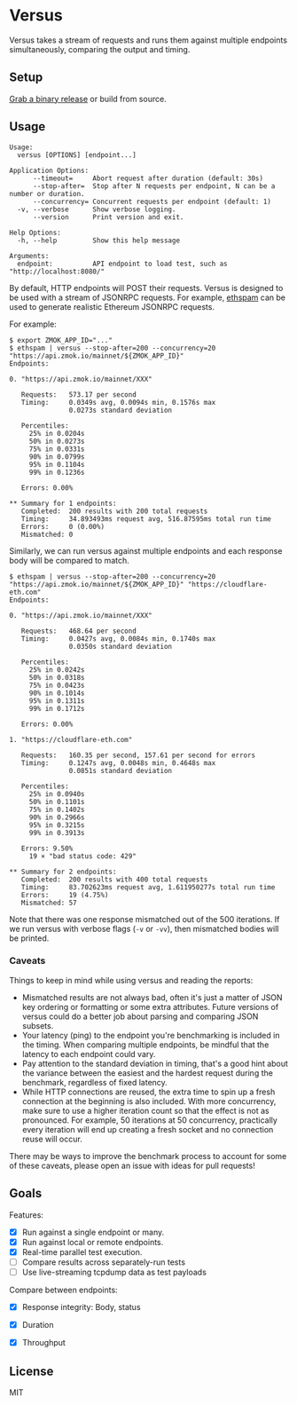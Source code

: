 # Versus

Versus takes a stream of requests and runs them against multiple endpoints
simultaneously, comparing the output and timing.

## Setup

[Grab a binary release](https://github.com/INFURA/versus/releases) or build from source.


## Usage

```
Usage:
  versus [OPTIONS] [endpoint...]

Application Options:
      --timeout=     Abort request after duration (default: 30s)
      --stop-after=  Stop after N requests per endpoint, N can be a number or duration.
      --concurrency= Concurrent requests per endpoint (default: 1)
  -v, --verbose      Show verbose logging.
      --version      Print version and exit.

Help Options:
  -h, --help         Show this help message

Arguments:
  endpoint:          API endpoint to load test, such as "http://localhost:8080/"
```

By default, HTTP endpoints will POST their requests. Versus is designed to be
used with a stream of JSONRPC requests. For example,
[ethspam](https://github.com/shazow/ethspam) can be used to generate realistic
Ethereum JSONRPC requests.

For example:

```
$ export ZMOK_APP_ID="..."
$ ethspam | versus --stop-after=200 --concurrency=20 "https://api.zmok.io/mainnet/${ZMOK_APP_ID}"
Endpoints:

0. "https://api.zmok.io/mainnet/XXX"

   Requests:   573.17 per second
   Timing:     0.0349s avg, 0.0094s min, 0.1576s max
               0.0273s standard deviation

   Percentiles:
     25% in 0.0204s
     50% in 0.0273s
     75% in 0.0331s
     90% in 0.0799s
     95% in 0.1104s
     99% in 0.1236s

   Errors: 0.00%

** Summary for 1 endpoints:
   Completed:  200 results with 200 total requests
   Timing:     34.893493ms request avg, 516.87595ms total run time
   Errors:     0 (0.00%)
   Mismatched: 0
```

Similarly, we can run versus against multiple endpoints and each response body will be compared to match.

```
$ ethspam | versus --stop-after=200 --concurrency=20 "https://api.zmok.io/mainnet/${ZMOK_APP_ID}" "https://cloudflare-eth.com"
Endpoints:

0. "https://api.zmok.io/mainnet/XXX"

   Requests:   468.64 per second
   Timing:     0.0427s avg, 0.0084s min, 0.1740s max
               0.0350s standard deviation

   Percentiles:
     25% in 0.0242s
     50% in 0.0318s
     75% in 0.0423s
     90% in 0.1014s
     95% in 0.1311s
     99% in 0.1712s

   Errors: 0.00%

1. "https://cloudflare-eth.com"

   Requests:   160.35 per second, 157.61 per second for errors
   Timing:     0.1247s avg, 0.0048s min, 0.4648s max
               0.0851s standard deviation

   Percentiles:
     25% in 0.0940s
     50% in 0.1101s
     75% in 0.1402s
     90% in 0.2966s
     95% in 0.3215s
     99% in 0.3913s

   Errors: 9.50%
     19 × "bad status code: 429"

** Summary for 2 endpoints:
   Completed:  200 results with 400 total requests
   Timing:     83.702623ms request avg, 1.611950277s total run time
   Errors:     19 (4.75%)
   Mismatched: 57
```

Note that there was one response mismatched out of the 500 iterations. If we
run versus with verbose flags (`-v` or `-vv`), then mismatched bodies will be
printed.

### Caveats

Things to keep in mind while using versus and reading the reports:

- Mismatched results are not always bad, often it's just a matter of JSON
  key ordering or formatting or some extra attributes. Future versions of
  versus could do a better job about parsing and comparing JSON subsets.
- Your latency (ping) to the endpoint you're benchmarking is included in the
  timing. When comparing multiple endpoints, be mindful that the latency to
  each endpoint could vary.
- Pay attention to the standard deviation in timing, that's a good hint about
  the variance between the easiest and the hardest request during the
  benchmark, regardless of fixed latency.
- While HTTP connections are reused, the extra time to spin up a fresh
  connection at the beginning is also included. With more concurrency, make
  sure to use a higher iteration count so that the effect is not as pronounced.
  For example, 50 iterations at 50 concurrency, practically every iteration
  will end up creating a fresh socket and no connection reuse will occur.

There may be ways to improve the benchmark process to account for some of these
caveats, please open an issue with ideas for pull requests!

## Goals

Features:

- [x] Run against a single endpoint or many.
- [x] Run against local or remote endpoints.
- [x] Real-time parallel test execution.
- [ ] Compare results across separately-run tests
- [ ] Use live-streaming tcpdump data as test payloads

Compare between endpoints:

- [x] Response integrity: Body, status
- [x] Duration
- [x] Throughput


## License

MIT
